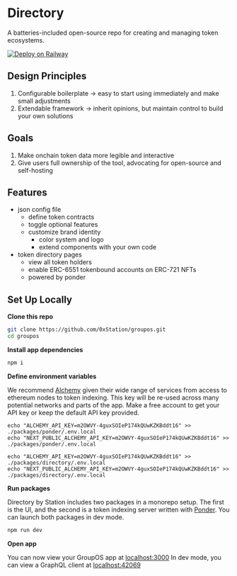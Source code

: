 # Directory

A batteries-included open-source repo for creating and managing token ecosystems.

[![Deploy on Railway](https://railway.app/button.svg)](https://railway.app/template/vJ6TmR?referralCode=MNLZs0)

## Design Principles

1. Configurable boilerplate -> easy to start using immediately and make small adjustments
2. Extendable framework -> inherit opinions, but maintain control to build your own solutions

## Goals

1. Make onchain token data more legible and interactive
2. Give users full ownership of the tool, advocating for open-source and self-hosting

## Features

- json config file
  - define token contracts
  - toggle optional features
  - customize brand identity
    - color system and logo
    - extend components with your own code
- token directory pages
  - view all token holders
  - enable ERC-6551 tokenbound accounts on ERC-721 NFTs
  - powered by ponder

## Set Up Locally

**Clone this repo**

```bash
git clone https://github.com/0xStation/groupos.git
cd groupos
```

**Install app dependencies**

```bash
npm i
```

**Define environment variables**

We recommend [Alchemy](https://www.alchemy.com/) given their wide range of services from access to ethereum nodes to token indexing.
This key will be re-used across many potential networks and parts of the app. Make a free account to get your API key or keep the default
API key provided.

```
echo "ALCHEMY_API_KEY=m2OWVY-4guxSOIeP174kQUwKZKBddt16" >> ./packages/ponder/.env.local
echo "NEXT_PUBLIC_ALCHEMY_API_KEY=m2OWVY-4guxSOIeP174kQUwKZKBddt16" >> ./packages/ponder/.env.local

echo "ALCHEMY_API_KEY=m2OWVY-4guxSOIeP174kQUwKZKBddt16" >> ./packages/directory/.env.local
echo "NEXT_PUBLIC_ALCHEMY_API_KEY=m2OWVY-4guxSOIeP174kQUwKZKBddt16" >> ./packages/directory/.env.local
```

**Run packages**

Directory by Station includes two packages in a monorepo setup. The first is the UI, and the second is a token indexing server written with [Ponder](https://ponder.sh/). You can launch both packages in dev mode.

```bash
npm run dev
```

**Open app**

You can now view your GroupOS app at [localhost:3000](http://localhost:3000/)
In dev mode, you can view a GraphQL client at [localhost:42069](http://localhost:42069/)
